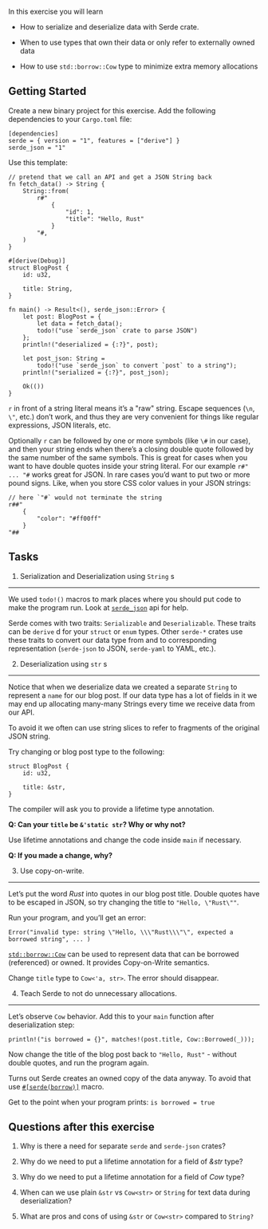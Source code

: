 In this exercise you will learn

-   How to serialize and deserialize data with Serde crate.

-   When to use types that own their data or only refer to externally
    owned data

-   How to use `std::borrow::Cow` type to minimize extra memory
    allocations

Getting Started
----

Create a new binary project for this exercise. Add the following
dependencies to your `Cargo.toml` file:

    [dependencies]
    serde = { version = "1", features = ["derive"] }
    serde_json = "1"

Use this template:

    // pretend that we call an API and get a JSON String back
    fn fetch_data() -> String {
        String::from(
            r#"
                {
                    "id": 1,
                    "title": "Hello, Rust"
                }
            "#,
        )
    }

    #[derive(Debug)]
    struct BlogPost {
        id: u32,

        title: String,
    }

    fn main() -> Result<(), serde_json::Error> {
        let post: BlogPost = {
            let data = fetch_data();
            todo!("use `serde_json` crate to parse JSON")
        };
        println!("deserialized = {:?}", post);

        let post_json: String =
            todo!("use `serde_json` to convert `post` to a string");
        println!("serialized = {:?}", post_json);

        Ok(())
    }

`r` in front of a string literal means it’s a "raw" string. Escape
sequences (`\n`, `\"`, etc.) don’t work, and thus they are very
convenient for things like regular expressions, JSON literals, etc.

Optionally `r` can be followed by one or more symbols (like `\#` in our
case), and then your string ends when there’s a closing double quote
followed by the same number of the same symbols. This is great for cases
when you want to have double quotes inside your string literal. For our
example `r#" ... "#` works great for JSON. In rare cases you’d want to
put two or more pound signs. Like, when you store CSS color values in
your JSON strings:

    // here `"#` would not terminate the string
    r##"
        {
            "color": "#ff00ff"
        }
    "##

Tasks
----

1. Serialization and Deserialization using `String` s
-----------------------------------------------------

We used `todo!()` macros to mark places where you should put code to
make the program run. Look at
[`serde_json`](https://docs.rs/serde_json/latest/serde_json/#functions)
api for help.

Serde comes with two traits: `Serializable` and `Deserializable`. These
traits can be `derive` d for your `struct` or `enum` types. Other
`serde-*` crates use these traits to convert our data type from and to
corresponding representation (`serde-json` to JSON, `serde-yaml` to
YAML, etc.).

2. Deserialization using `str` s
--------------------------------

Notice that when we deserialize data we created a separate `String` to
represent a `name` for our blog post. If our data type has a lot of
fields in it we may end up allocating many-many Strings every time we
receive data from our API.

To avoid it we often can use string slices to refer to fragments of the
original JSON string.

Try changing or blog post type to the following:

    struct BlogPost {
        id: u32,

        title: &str,
    }

The compiler will ask you to provide a lifetime type annotation.

**Q: Can your `title` be `&'static str`? Why or why not?**

Use lifetime annotations and change the code inside `main` if necessary.

**Q: If you made a change, why?**

3. Use copy-on-write.
---------------------

Let’s put the word *Rust* into quotes in our blog post title. Double
quotes have to be escaped in JSON, so try changing the title to
`"Hello, \"Rust\""`.

Run your program, and you’ll get an error:

    Error("invalid type: string \"Hello, \\\"Rust\\\"\", expected a borrowed string", ... )

[`std::borrow::Cow`](https://doc.rust-lang.org/std/borrow/enum.Cow.html)
can be used to represent data that can be borrowed (referenced) or
owned. It provides Copy-on-Write semantics.

Change `title` type to `Cow<'a, str>`. The error should disappear.

4. Teach Serde to not do unnecessary allocations.
-------------------------------------------------

Let’s observe `Cow` behavior. Add this to your `main` function after
deserialization step:

    println!("is borrowed = {}", matches!(post.title, Cow::Borrowed(_)));

Now change the title of the blog post back to `"Hello, Rust"` - without
double quotes, and run the program again.

Turns out Serde creates an owned copy of the data anyway. To avoid that
use [`#[serde(borrow)]`](https://serde.rs/field-attrs.html#borrow)
macro.

Get to the point when your program prints: `is borrowed = true`

Questions after this exercise
----

1.  Why is there a need for separate `serde` and `serde-json` crates?

2.  Why do we need to put a lifetime annotation for a field of *&str*
    type?

3.  Why do we need to put a lifetime annotation for a field of *Cow*
    type?

4.  When can we use plain `&str` vs `Cow<str>` or `String` for text data
    during deserialization?

5.  What are pros and cons of using `&str` or `Cow<str>` compared to
    `String?`
